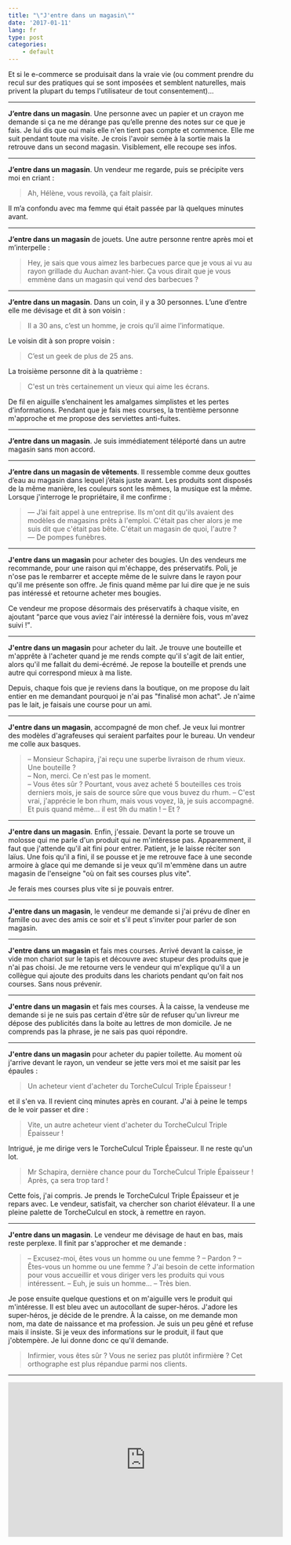 ```yaml
---
title: "\"J'entre dans un magasin\""
date: '2017-01-11'
lang: fr
type: post
categories:
    - default
---
```


Et si le e-commerce se produisait dans la vraie vie (ou comment prendre du recul sur des pratiques qui se sont imposées et semblent naturelles, mais privent la plupart du temps l'utilisateur de tout consentement)…

***

**J’entre dans un magasin**. Une personne avec un papier et un crayon me demande si ça ne me dérange pas qu’elle prenne des notes sur ce que je fais. Je lui dis que oui mais elle n'en tient pas compte et commence. Elle me suit pendant toute ma visite. Je crois l'avoir semée à la sortie mais la retrouve dans un second magasin. Visiblement, elle recoupe ses infos.

***

**J’entre dans un magasin**. Un vendeur me regarde, puis se précipite vers moi en criant : 

> Ah, Hélène, vous revoilà, ça fait plaisir.

Il m’a confondu avec ma femme qui était passée par là quelques minutes avant.

***

**J’entre dans un magasin** de jouets. Une autre personne rentre après moi et m’interpelle : 

> Hey, je sais que vous aimez les barbecues parce que je vous ai vu au rayon grillade du Auchan avant-hier. Ça vous dirait que je vous emmène dans un magasin qui vend des barbecues ?

***

**J’entre dans un magasin**. Dans un coin, il y a 30 personnes. L’une d’entre elle me dévisage et dit à son voisin : 

> Il a 30 ans, c’est un homme, je crois qu’il aime l’informatique. 

Le voisin dit à son propre voisin : 

> C’est un geek de plus de 25 ans. 

La troisième personne dit à la quatrième : 

> C'est un très certainement un vieux qui aime les écrans. 

De fil en aiguille s’enchainent les amalgames simplistes et les pertes d’informations. Pendant que je fais mes courses, la trentième personne m'approche et me propose des serviettes anti-fuites.

***

**J’entre dans un magasin**. Je suis immédiatement téléporté dans un autre magasin sans mon accord.

***

**J’entre dans un magasin de vêtements**. Il ressemble comme deux gouttes d’eau au magasin dans lequel j’étais juste avant. Les produits sont disposés de la même manière, les couleurs sont les mêmes, la musique est la même. Lorsque j'interroge le propriétaire, il me confirme :

> — J’ai fait appel à une entreprise. Ils m'ont dit qu'ils avaient des modèles de magasins prêts à l'emploi. C'était pas cher alors je me suis dit que c'était pas bête. C'était un magasin de quoi, l'autre ?  
> — De pompes funèbres.

***

**J'entre dans un magasin** pour acheter des bougies. Un des vendeurs me recommande, pour une raison qui m'échappe, des préservatifs. Poli, je n'ose pas le rembarrer et accepte même de le suivre dans le rayon pour qu'il me présente son offre. Je finis quand même par lui dire que je ne suis pas intéressé et retourne acheter mes bougies. 

Ce vendeur me propose désormais des préservatifs à chaque visite, en ajoutant <q>parce que vous aviez l'air intéressé la dernière fois, vous m'avez suivi !</q>.

***

**J'entre dans un magasin** pour acheter du lait. Je trouve une bouteille et m'apprête à l'acheter quand je me rends compte qu'il s'agit de lait entier, alors qu'il me fallait du demi-écrémé. Je repose la bouteille et prends une autre qui correspond mieux à ma liste.

Depuis, chaque fois que je reviens dans la boutique, on me propose du lait entier en me demandant pourquoi je n'ai pas "finalisé mon achat". Je n'aime pas le lait, je faisais une course pour un ami.

***

**J'entre dans un magasin**, accompagné de mon chef. Je veux lui montrer des modèles d'agrafeuses qui seraient parfaites pour le bureau. Un vendeur me colle aux basques.

> – Monsieur Schapira, j'ai reçu une superbe livraison de rhum vieux. Une bouteille ?  
> – Non, merci. Ce n'est pas le moment.  
> – Vous êtes sûr ? Pourtant, vous avez acheté 5 bouteilles ces trois derniers mois, je sais de source sûre que vous buvez du rhum.
> – C'est vrai, j'apprécie le bon rhum, mais vous voyez, là, je suis accompagné. Et puis quand même… il est 9h du matin !
> – Et ?

***

**J'entre dans un magasin**. Enfin, j'essaie. Devant la porte se trouve un molosse qui me parle d'un produit qui ne m'intéresse pas. Apparemment, il faut que j'attende qu'il ait fini pour entrer. Patient, je le laisse réciter son laïus. Une fois qu'il a fini, il se pousse et je me retrouve face à une seconde armoire à glace qui me demande si je veux qu'il m'emmène dans un autre magasin de l'enseigne "où on fait ses courses plus vite". 

Je ferais mes courses plus vite si je pouvais entrer.

***

**J'entre dans un magasin**, le vendeur me demande si j'ai prévu de dîner en famille ou avec des amis ce soir et s'il peut s'inviter pour parler de son magasin.

***

**J'entre dans un magasin** et fais mes courses. Arrivé devant la caisse, je vide mon chariot sur le tapis et découvre avec stupeur des produits que je n'ai pas choisi. Je me retourne vers le vendeur qui m'explique qu'il a un collègue qui ajoute des produits dans les chariots pendant qu'on fait nos courses. Sans nous prévenir.

***

**J'entre dans un magasin** et fais mes courses. À la caisse, la vendeuse me demande si je ne suis pas certain d'être sûr de refuser qu'un livreur me dépose des publicités dans la boite au lettres de mon domicile. Je ne comprends pas la phrase, je ne sais pas quoi répondre.

***

**J'entre dans un magasin** pour acheter du papier toilette. Au moment où j'arrive devant le rayon, un vendeur se jette vers moi et me saisit par les épaules :

> Un acheteur vient d'acheter du TorcheCulcul Triple Épaisseur !

et il s'en va. Il revient cinq minutes après en courant. J'ai à peine le temps de le voir passer et dire :

> Vite, un autre acheteur vient d'acheter du TorcheCulcul Triple Épaisseur !

Intrigué, je me dirige vers le TorcheCulcul Triple Épaisseur. Il ne reste qu'un lot.

> Mr Schapira, dernière chance pour du TorcheCulcul Triple Épaisseur ! Après, ça sera trop tard !

Cette fois, j'ai compris. Je prends le TorcheCulcul Triple Épaisseur et je repars avec. Le vendeur, satisfait, va chercher son chariot élévateur. Il a une pleine palette de TorcheCulcul en stock, à remettre en rayon.

***

**J'entre dans un magasin**. Le vendeur me dévisage de haut en bas, mais reste perplexe. Il finit par s'approcher et me demande :

> – Excusez-moi, êtes vous un homme ou une femme ?
> – Pardon ?
> – Êtes-vous un homme ou une femme ? J'ai besoin de cette information pour vous accueillir et vous diriger vers les produits qui vous intéressent.
> – Euh, je suis un homme…
> – Très bien.

Je pose ensuite quelque questions et on m'aiguille vers le produit qui m'intéresse. Il est bleu avec un autocollant de super-héros. J'adore les super-héros, je décide de le prendre. À la caisse, on me demande mon nom, ma date de naissance et ma profession. Je suis un peu gêné et refuse mais il insiste. Si je veux des informations sur le produit, il faut que j'obtempère. Je lui donne donc ce qu'il demande.

> Infirmier, vous êtes sûr ? Vous ne seriez pas plutôt infirmièr**e** ? Cet orthographe est plus répandue parmi nos clients.

***


<div class="videoWrapper">
<iframe width="560" height="315" src="https://www.youtube.com/embed/3Sk7cOqB9Dk" frameborder="0" allowfullscreen></iframe>
</div>